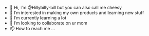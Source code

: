 - 👋 Hi, I’m @Hillybilly-bill but you can also call me cheesy
- 👀 I’m interested in making my own products and learning new stuff
- 🌱 I’m currently learning a lot
- 💞️ I’m looking to collaborate on ur mom
- 📫 How to reach me ... 

<!---
Hillybilly-bill/Hillybilly-bill is a ✨ special ✨ repository because its `README.md` (this file) appears on your GitHub profile.
You can click the Preview link to take a look at your changes.
--->

